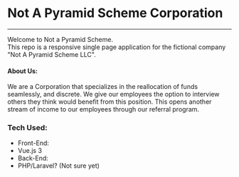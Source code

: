 # Not A Pyramid Scheme Corporation
<hr/>
<p>
  Welcome to Not a Pyramid Scheme.<br/>
  This repo is a responsive single page application for the fictional company "Not A Pyramid Scheme LLC".
</p>
<h4> About Us: </h4>
<p>
  We are a Corporation that specializes in the reallocation of funds seamlessly, and discrete. We give our employees the option to interview others they think would benefit from this position. This opens another stream of income to our employees through our referral program.
</p>
<h3>
  Tech Used:
</h3>
<ul>
  <li>
    Front-End:
    <li>
      Vue.js 3 
    </li>
  </li>
  <li>
    Back-End:
    <li>
      PHP/Laravel? (Not sure yet)
    </li>
  </li>
</ul>

